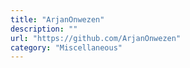 ```yaml
---
title: "ArjanOnwezen"
description: ""
url: "https://github.com/ArjanOnwezen"
category: "Miscellaneous"
---
```

